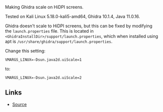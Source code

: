 Making Ghidra scale on HiDPI screens.

Tested on Kali Linux 5.18.0-kali5-amd64, Ghidra 10.1.4, Java 11.0.16.

Ghidra doesn't scale to HiDPI screens, but this can be fixed by modifying the `launch.properties` file.  This is located in `<GhidraInstallDir>/support/launch.properties`, which when installed using apt is `/usr/share/ghidra/support/launch.properties`.

Change this setting:
```
VMARGS_LINUX=-Dsun.java2d.uiScale=1
```
to:
```
VMARGS_LINUX=-Dsun.java2d.uiScale=2
```

## Links
 - [Source](https://gist.github.com/nstarke/baa031e0cab64a608c9bd77d73c50fc6)